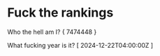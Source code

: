 # Fuck the rankings

Who the hell am I?
{ 7474448 }

What fucking year is it?
[ 2024-12-22T04:00:00Z ]
